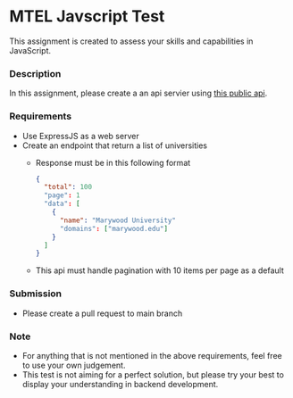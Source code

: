 # MTEL Javscript Test
This assignment is created to assess your skills and capabilities in JavaScript.

### Description

In this assignment, please create a an api servier using [this public api](http://universities.hipolabs.com/search?country=United+States).

### Requirements
- Use ExpressJS as a web server
- Create an endpoint that return a list of universities
  - Response must be in this following format 

    ```JSON
    {
      "total": 100
      "page": 1
      "data": [
        {
          "name": "Marywood University"
          "domains": ["marywood.edu"]
        }
      ]
    }
    ```
  - This api must handle pagination with 10 items per page as a default

### Submission
- Please create a pull request to main branch

### Note
- For anything that is not mentioned in the above requirements, feel free to use your own judgement.
- This test is not aiming for a perfect solution, but please try your best to display your understanding in backend development. 
